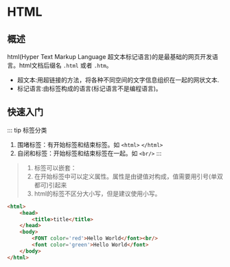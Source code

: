 # HTML
## 概述
html(Hyper Text Markup Language 超文本标记语言)的是最基础的网页开发语言。html文档后缀名 `.html` 或者 `.htm`。
* 超文本:用超链接的方法，将各种不同空间的文字信息组织在一起的网状文本.
* 标记语言:由标签构成的语言(标记语言不是编程语言)。
	
## 快速入门
::: tip 标签分类
1. 围堵标签：有开始标签和结束标签。如 `<html>` `</html>`
2. 自闭和标签：开始标签和结束标签在一起。如 `<br/>`
:::	
> 1. 标签可以嵌套：
> 2. 在开始标签中可以定义属性。属性是由键值对构成，值需要用引号(单双都可)引起来
> 3. html的标签不区分大小写，但是建议使用小写。
```html
<html>			
    <head>
        <title>title</title>
    </head>				
    <body>
        <FONT color='red'>Hello World</font><br/>					
        <font color='green'>Hello World</font>				
    </body>		
</html>
```	